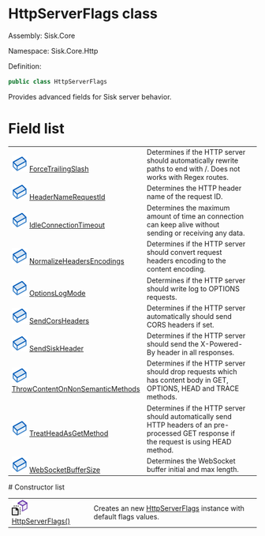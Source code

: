 <!--

Copyrights 2023 Sisk Framework - CypherPotato
Published under MIT license

!!! DO NOT EDIT THIS FILE !!!
This file was generated by a tool in the Sisk package. To edit the information in this documentation,
edit the XML documentation present in the Sisk source code.

-->

# HttpServerFlags class
Assembly: Sisk.Core

Namespace: Sisk.Core.Http

Definition:

```cs
public class HttpServerFlags
```

Provides advanced fields for Sisk server behavior.

# Field list
<table>
    <tbody>
<tr>
    <td width="33%">
        <img class="icon" src="/assets/img/icons/field.svg">
        <a href="/read?q=/contents/spec/Sisk.Core.Http.HttpServerFlags.ForceTrailingSlash.md">
            ForceTrailingSlash
        </a>
    </td>
    <td>
        Determines if the HTTP server should automatically rewrite paths to end with /. Does not works with Regex routes.
    <td>
</tr>
<tr>
    <td width="33%">
        <img class="icon" src="/assets/img/icons/field.svg">
        <a href="/read?q=/contents/spec/Sisk.Core.Http.HttpServerFlags.HeaderNameRequestId.md">
            HeaderNameRequestId
        </a>
    </td>
    <td>
        Determines the HTTP header name of the request ID.
    <td>
</tr>
<tr>
    <td width="33%">
        <img class="icon" src="/assets/img/icons/field.svg">
        <a href="/read?q=/contents/spec/Sisk.Core.Http.HttpServerFlags.IdleConnectionTimeout.md">
            IdleConnectionTimeout
        </a>
    </td>
    <td>
        Determines the maximum amount of time an connection can keep alive without sending or receiving any data.
    <td>
</tr>
<tr>
    <td width="33%">
        <img class="icon" src="/assets/img/icons/field.svg">
        <a href="/read?q=/contents/spec/Sisk.Core.Http.HttpServerFlags.NormalizeHeadersEncodings.md">
            NormalizeHeadersEncodings
        </a>
    </td>
    <td>
        Determines if the HTTP server should convert request headers encoding to the content encoding.
    <td>
</tr>
<tr>
    <td width="33%">
        <img class="icon" src="/assets/img/icons/field.svg">
        <a href="/read?q=/contents/spec/Sisk.Core.Http.HttpServerFlags.OptionsLogMode.md">
            OptionsLogMode
        </a>
    </td>
    <td>
        Determines if the HTTP server should write log to OPTIONS requests.
    <td>
</tr>
<tr>
    <td width="33%">
        <img class="icon" src="/assets/img/icons/field.svg">
        <a href="/read?q=/contents/spec/Sisk.Core.Http.HttpServerFlags.SendCorsHeaders.md">
            SendCorsHeaders
        </a>
    </td>
    <td>
        Determines if the HTTP server automatically should send CORS headers if set.
    <td>
</tr>
<tr>
    <td width="33%">
        <img class="icon" src="/assets/img/icons/field.svg">
        <a href="/read?q=/contents/spec/Sisk.Core.Http.HttpServerFlags.SendSiskHeader.md">
            SendSiskHeader
        </a>
    </td>
    <td>
        Determines if the HTTP server should send the X-Powered-By header in all responses.
    <td>
</tr>
<tr>
    <td width="33%">
        <img class="icon" src="/assets/img/icons/field.svg">
        <a href="/read?q=/contents/spec/Sisk.Core.Http.HttpServerFlags.ThrowContentOnNonSemanticMethods.md">
            ThrowContentOnNonSemanticMethods
        </a>
    </td>
    <td>
        Determines if the HTTP server should drop requests which has content body in GET, OPTIONS, HEAD and TRACE methods.
    <td>
</tr>
<tr>
    <td width="33%">
        <img class="icon" src="/assets/img/icons/field.svg">
        <a href="/read?q=/contents/spec/Sisk.Core.Http.HttpServerFlags.TreatHeadAsGetMethod.md">
            TreatHeadAsGetMethod
        </a>
    </td>
    <td>
        Determines if the HTTP server should automatically send HTTP headers of an pre-processed GET response if the request is using HEAD method.
    <td>
</tr>
<tr>
    <td width="33%">
        <img class="icon" src="/assets/img/icons/field.svg">
        <a href="/read?q=/contents/spec/Sisk.Core.Http.HttpServerFlags.WebSocketBufferSize.md">
            WebSocketBufferSize
        </a>
    </td>
    <td>
        Determines the WebSocket buffer initial and max length.
    <td>
</tr>
    </tbody>
</table>
# Constructor list
<table>
    <tbody>
<tr>
    <td width="33%">
        <img class="icon" src="/assets/img/icons/constructor.svg">
        <a href="/read?q=/contents/spec/Sisk.Core.Http.HttpServerFlags.HttpServerFlags().md">
            HttpServerFlags()
        </a>
    </td>
    <td>
        Creates an new <a href="/read?q=/contents/spec/Sisk.Core.Http.HttpServerFlags.md">HttpServerFlags</a> instance with default flags values.
    <td>
</tr>
    </tbody>
</table>
